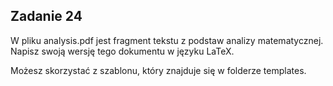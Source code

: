 Zadanie 24
----------

W pliku analysis.pdf jest fragment tekstu z podstaw analizy 
matematycznej. Napisz swoją wersję tego dokumentu w języku LaTeX.

Możesz skorzystać z szablonu, który znajduje się w folderze templates.
